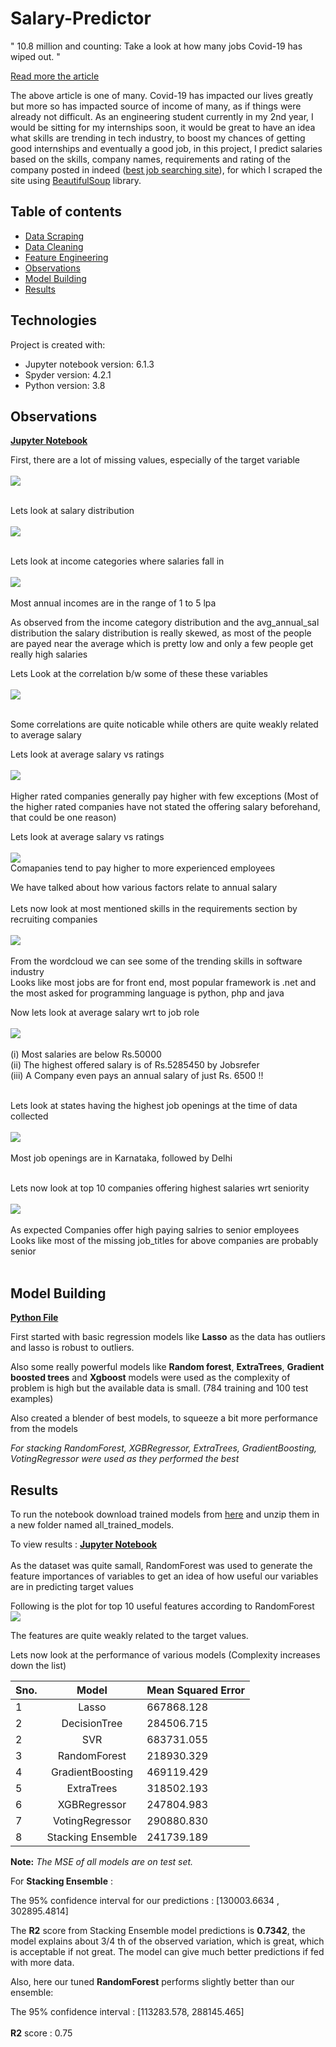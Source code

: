 # Salary-Predictor

" 10.8 million and counting: Take a look at how many jobs Covid-19 has wiped out. "

[Read more the article]( https://www.moneycontrol.com/news/business/economy/10-8-million-and-counting-take-a-look-at-how-many-jobs-covid-19-has-wiped-out-5704851.html)

The above article is one of many. Covid-19 has impacted our lives greatly but more so has impacted source of income of many, as if things were already not difficult.
As an engineering student currently in my 2nd year, I would be sitting for my internships soon,  it would be great to have an idea what skills are trending in tech industry, to boost my chances of getting good internships and eventually a good job, in this project, I predict salaries based on the skills, company names, requirements and rating of the company posted in indeed ([best job searching site](https://www.thebalancecareers.com/top-best-job-websites-2064080)), for which I scraped the site using [BeautifulSoup](https://www.crummy.com/software/BeautifulSoup/bs4/doc/) library. 

## Table of contents
* [Data Scraping](https://github.com/blaze-fire/Salary-Predictor/blob/main/scraping%20and%20cleaning%20data/indeed_jobs_scraper.py)
* [Data Cleaning](https://github.com/blaze-fire/Salary-Predictor/blob/main/scraping%20and%20cleaning%20data/data_cleaning.py)
* [Feature Engineering](https://github.com/blaze-fire/Salary-Predictor/blob/main/feature_engineering.ipynb)
* [Observations](#observations)
* [Model Building](#model-building)
* [Results](#results)
	
## Technologies
Project is created with:
* Jupyter notebook version: 6.1.3
* Spyder version:  4.2.1
* Python version: 3.8

## Observations
**[Jupyter Notebook](https://github.com/blaze-fire/Salary-Predictor/blob/main/EDA.ipynb)**


First, there are a lot of missing values, especially of the target variable<br><br>
![](Images/missing_values.png)<br><br>

Lets look at salary distribution<br><br>
![](Images/job_dist.png)<br><br>

Lets look at income categories where salaries fall in<br><br>
![](Images/income_cat.png)<br><br>
Most annual incomes are in the range of 1 to 5 lpa<br>

As observed from the income category distribution and the avg_annual_sal distribution the salary distribution is really skewed, as most of the people are payed near the average which is pretty low and only a few people get really high salaries<br>

Lets Look at the correlation b/w some of these these variables<br><br>
![](Images/corr_heatmap.png)<br><br>

Some correlations are quite noticable while others are quite weakly related to average salary 

Lets look at average salary vs ratings<br><br>
![](Images/rating_vs_sal.png)<br><br>
Higher rated companies generally pay higher with few exceptions (Most of the higher rated companies have not stated the offering salary beforehand, that could be one reason)<br>

Lets look at average salary vs ratings<br><br>
![](Images/net_exp_vs_salary.png)<br>
Comapanies tend to pay higher to more experienced employees<br>

We have talked about how various factors relate to annual salary<br><br>
Lets now look at most mentioned skills in the requirements section by recruiting companies<br><br>
![](Images/wordcloud.png)<br><br>
From the wordcloud we can see some of the trending skills in software industry<br>
Looks like most jobs are for front end, most popular framework is .net and the most asked for programming language is python, php and java<br>


Now lets look at average salary wrt to job role<br><br>
![](Images/top_paying_skill.png)<br><br>
(i)   Most salaries are below Rs.50000 <br>
(ii)  The highest offered salary is of Rs.5285450 by Jobsrefer<br> 
(iii) A Company even pays an annual salary of just Rs. 6500 !!<br><br>

Lets look at states having the highest job openings at the time of data collected<br><br>
![](Images/openings_in_states.png)<br><br>
Most job openings are in Karnataka, followed by Delhi<br><br>


Lets now look at top 10 companies offering highest salaries wrt seniority<br><br>
![](Images/top_comp_vs_seniority.png)<br><br>
As expected Companies offer high paying salries to senior employees<br>
Looks like most of the missing job_titles for above companies are probably senior<br><br>



## Model Building

**[Python File](https://github.com/blaze-fire/Salary-Predictor/blob/main/model%20building/model.py)**

First started with basic regression models like <b>Lasso</b>  as the data has outliers and lasso is robust to outliers.

Also some really powerful models like <b>Random forest</b>, <b>ExtraTrees</b>, <b>Gradient boosted trees</b> and <b>Xgboost</b> models were used  as the complexity of problem is high but the available data is small. (784 training and 100 test examples) <br>

Also created a blender of best models, to squeeze a bit more performance from the models

*For stacking RandomForest, XGBRegressor, ExtraTrees, GradientBoosting, VotingRegressor were used as they performed the best*

## Results

To run the notebook download trained models from [here](https://drive.google.com/file/d/1NM-ojgIzD58RckXjJe0VbDSvDSKDQkGM/view?usp=sharing) and unzip them in a new folder named all_trained_models.

To view results : **[Jupyter Notebook](https://github.com/blaze-fire/Salary-Predictor/blob/main/model.ipynb)** <br><br>
As the dataset was quite samall, RandomForest was used to generate the feature importances of variables to get an idea of how useful our variables are in predicting target values

Following is the plot for top 10 useful features according to RandomForest
![](Images/feature_imp.png)<br>

The features are quite weakly related to the target values.

Lets now look at the performance of various models (Complexity increases down the list)


|Sno.		| Model      				|	Mean Squared Error 		|
| ----		|   :-----------: 			| 		----------- 		|
|	1	| Lasso       		    		|   	667868.128   			|
|	2	| DecisionTree 				| 	284506.715        		|
|	2	| SVR 					| 	683731.055        		|
|	3	| RandomForest				|   	218930.329   	 		|
|	4	| GradientBoosting 			| 	469119.429     			|
|	5	| ExtraTrees   				| 	318502.193        		|
|	6	| XGBRegressor				|	247804.983     			|
|	7	| VotingRegressor   			|   	290880.830   			|
|	8	| Stacking Ensemble 			|   	241739.189   			|


**Note:**	*The MSE of all models are on test set.*  <br>

For **Stacking Ensemble** :<br>

The 95% confidence interval for our predictions : [130003.6634 , 302895.4814]

The **R2** score from Stacking Ensemble model predictions is **0.7342**, the model explains about 3/4 th of the observed variation, which is great, which is acceptable if not great. The model can give much better predictions if fed with more data.

Also, here our tuned **RandomForest** performs slightly better than our ensemble:

The 95% confidence interval : [113283.578, 288145.465] <br><br>
**R2** score : 0.75
